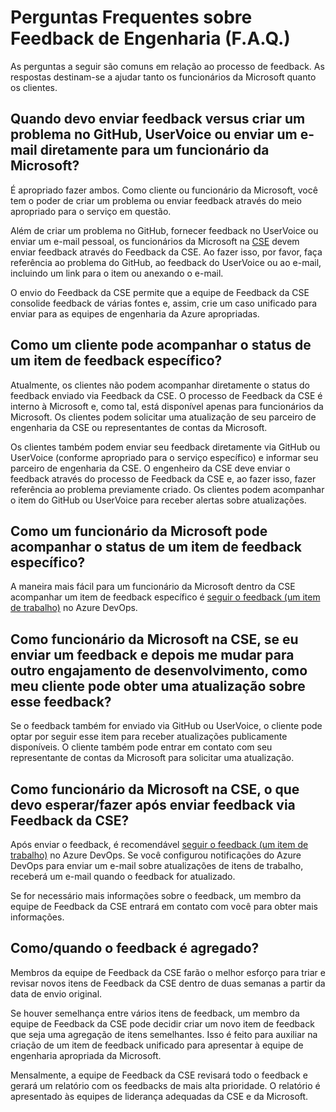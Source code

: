 # Perguntas Frequentes sobre Feedback de Engenharia (F.A.Q.)

As perguntas a seguir são comuns em relação ao processo de feedback. As respostas destinam-se a ajudar tanto os funcionários da Microsoft quanto os clientes.

## Quando devo enviar feedback versus criar um problema no GitHub, UserVoice ou enviar um e-mail diretamente para um funcionário da Microsoft?

É apropriado fazer ambos. Como cliente ou funcionário da Microsoft, você tem o poder de criar um problema ou enviar feedback através do meio apropriado para o serviço em questão.

Além de criar um problema no GitHub, fornecer feedback no UserVoice ou enviar um e-mail pessoal, os funcionários da Microsoft na [CSE](../ISE.md) devem enviar feedback através do Feedback da CSE. Ao fazer isso, por favor, faça referência ao problema do GitHub, ao feedback do UserVoice ou ao e-mail, incluindo um link para o item ou anexando o e-mail.

O envio do Feedback da CSE permite que a equipe de Feedback da CSE consolide feedback de várias fontes e, assim, crie um caso unificado para enviar para as equipes de engenharia da Azure apropriadas.

## Como um cliente pode acompanhar o status de um item de feedback específico?

Atualmente, os clientes não podem acompanhar diretamente o status do feedback enviado via Feedback da CSE. O processo de Feedback da CSE é interno à Microsoft e, como tal, está disponível apenas para funcionários da Microsoft. Os clientes podem solicitar uma atualização de seu parceiro de engenharia da CSE ou representantes de contas da Microsoft.

Os clientes também podem enviar seu feedback diretamente via GitHub ou UserVoice (conforme apropriado para o serviço específico) e informar seu parceiro de engenharia da CSE. O engenheiro da CSE deve enviar o feedback através do processo de Feedback da CSE e, ao fazer isso, fazer referência ao problema previamente criado. Os clientes podem acompanhar o item do GitHub ou UserVoice para receber alertas sobre atualizações.

## Como um funcionário da Microsoft pode acompanhar o status de um item de feedback específico?

A maneira mais fácil para um funcionário da Microsoft dentro da CSE acompanhar um item de feedback específico é [seguir o feedback (um item de trabalho)](https://learn.microsoft.com/azure/devops/boards/work-items/follow-work-items?view=azure-devops) no Azure DevOps.

## Como funcionário da Microsoft na CSE, se eu enviar um feedback e depois me mudar para outro engajamento de desenvolvimento, como meu cliente pode obter uma atualização sobre esse feedback?

Se o feedback também for enviado via GitHub ou UserVoice, o cliente pode optar por seguir esse item para receber atualizações publicamente disponíveis. O cliente também pode entrar em contato com seu representante de contas da Microsoft para solicitar uma atualização.

## Como funcionário da Microsoft na CSE, o que devo esperar/fazer após enviar feedback via Feedback da CSE?

Após enviar o feedback, é recomendável [seguir o feedback (um item de trabalho)](https://learn.microsoft.com/azure/devops/boards/work-items/follow-work-items?view=azure-devops) no Azure DevOps. Se você configurou notificações do Azure DevOps para enviar um e-mail sobre atualizações de itens de trabalho, receberá um e-mail quando o feedback for atualizado.

Se for necessário mais informações sobre o feedback, um membro da equipe de Feedback da CSE entrará em contato com você para obter mais informações.

## Como/quando o feedback é agregado?

Membros da equipe de Feedback da CSE farão o melhor esforço para triar e revisar novos itens de Feedback da CSE dentro de duas semanas a partir da data de envio original.

Se houver semelhança entre vários itens de feedback, um membro da equipe de Feedback da CSE pode decidir criar um novo item de feedback que seja uma agregação de itens semelhantes. Isso é feito para auxiliar na criação de um item de feedback unificado para apresentar à equipe de engenharia apropriada da Microsoft.

Mensalmente, a equipe de Feedback da CSE revisará todo o feedback e gerará um relatório com os feedbacks de mais alta prioridade. O relatório é apresentado às equipes de liderança adequadas da CSE e da Microsoft.
